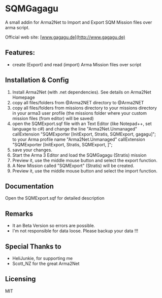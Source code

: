 # SQMGagagu
A small addin for Arma2Net to Import and Export SQM Mission files over arma script.

Official web site: [www.gagagu.de](http://www.gagagu.de)

## Features: 

- create (Export) and read (import) Arma Mission files over script


## Installation & Config
1) Install Arma2Net (with .net dependencies). See details on Arma2Net Homepage
2) copy all files/folders from @Arma2NET directory to <your arma mod directory>\@Arma2NET
3) copy all files/folders from missions directory to your missions directory in your arma3 user profile (the missions folder where your custom mission files (from editor) will be saved)
4) open the SQMExport.sqf file with an Text Editor (like Notepad++, set language to c#) and change the line
"Arma2Net.Unmanaged" callExtension "SQMExporter [InitExport, Stratis, SQMExport, gagagu]";
to your Arma profile name "Arma2Net.Unmanaged" callExtension "SQMExporter [InitExport, Stratis, SQMExport, <arma profile name>]";
5) save your changes.
6) Start the Arma 3 Editor and load the SQMGagagu (Stratis) mission
7) Preview it, use the middle mouse button and select the export function.
8) A New Mission called "SQMExport" (Stratis) will be created.
9) Preview it, use the middle mouse button and select the import function.

## Documentation
Open the SQMExport.sqf for detailed description

## Remarks
- It an Beta Version so errors are possible.
- I'm not responsible for data loose. Please backup your data !!!

## Special Thanks to
- HeliJunkie, for supporting me
- Scott_NZ for the great Arma2Net

## Licensing
 
MIT
